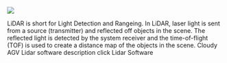 ![](https://raw.githubusercontent.com/robolaunch/cloudy/docs/docs/images/lidar.jpg)

LiDAR is short for Light Detection and Rangeing. In LiDAR, laser light is sent from a source (transmitter) and reflected off objects in the scene. The reflected light is detected by the system receiver and the time-of-flight (TOF) is used to create a distance map of the objects in the scene. 
Cloudy AGV Lidar software description click <a>Lidar Software</a>